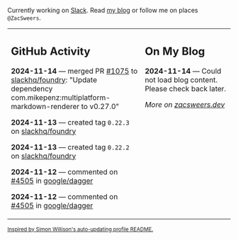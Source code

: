 Currently working on [Slack](https://slack.com/). Read [my blog](https://zacsweers.dev/) or follow me on places `@ZacSweers`.

<table><tr><td valign="top" width="60%">

## GitHub Activity
<!-- githubActivity starts -->
**2024-11-14** — merged PR [#1075](https://github.com/slackhq/foundry/pull/1075) to [slackhq/foundry](https://github.com/slackhq/foundry): "Update dependency com.mikepenz:multiplatform-markdown-renderer to v0.27.0"

**2024-11-13** — created tag `0.22.3` on [slackhq/foundry](https://github.com/slackhq/foundry)

**2024-11-13** — created tag `0.22.2` on [slackhq/foundry](https://github.com/slackhq/foundry)

**2024-11-12** — commented on [#4505](https://github.com/google/dagger/issues/4505#issuecomment-2471786577) in [google/dagger](https://github.com/google/dagger)

**2024-11-12** — commented on [#4505](https://github.com/google/dagger/issues/4505#issuecomment-2471764521) in [google/dagger](https://github.com/google/dagger)
<!-- githubActivity ends -->
</td><td valign="top" width="40%">

## On My Blog
<!-- blog starts -->
**2024-11-14** — Could not load blog content. Please check back later.
<!-- blog ends -->
_More on [zacsweers.dev](https://zacsweers.dev/)_
</td></tr></table>

<sub><a href="https://simonwillison.net/2020/Jul/10/self-updating-profile-readme/">Inspired by Simon Willison's auto-updating profile README.</a></sub>